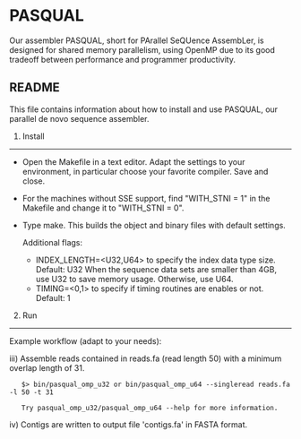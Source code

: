 # PASQUAL

Our assembler PASQUAL, short for PArallel SeQUence AssembLer, is
designed for shared memory parallelism, using OpenMP due to its good
tradeoff between performance and programmer productivity.


README
------

This file contains information about how to install and use PASQUAL, our parallel
de novo sequence assembler.


1) Install
----------

- Open the Makefile in a text editor. Adapt the settings to your environment, in
  particular choose your favorite compiler. Save and close.
  
- For the machines without SSE support, find "WITH_STNI = 1" in the Makefile
  and change it to "WITH_STNI = 0".

- Type make. This builds the object and binary files with default settings.

  Additional flags:
  - INDEX_LENGTH=<U32,U64> to specify the index data type size. Default: U32
                 When the sequence data sets are smaller than 4GB, use U32
                 to save memory usage. Otherwise, use U64.					
  - TIMING=<0,1> to specify if timing routines are enables or not. Default: 1


2) Run
------

Example workflow (adapt to your needs):
     
  iii) Assemble reads contained in reads.fa (read length 50) with a minimum overlap length of 31.
    
       $> bin/pasqual_omp_u32 or bin/pasqual_omp_u64 --singleread reads.fa -l 50 -t 31
       
       Try pasqual_omp_u32/pasqual_omp_u64 --help for more information.

   iv) Contigs are written to output file 'contigs.fa' in FASTA format.
